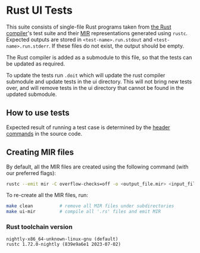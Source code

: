# Rust UI Tests

This suite consists of single-file Rust programs taken from [the Rust compiler](https://github.com/rust-lang/rust/tree/master/tests/ui)'s test suite and their [MIR](https://github.com/rust-lang/rfcs/blob/master/text/1211-mir.md) representations generated using `rustc`. Expected outputs are stored in `<test-name>.run.stdout` and `<test-name>.run.stderr`. If these files do not exist, the output should be empty.

The Rust compiler is added as a submodule to this file, so that the tests can be updated as required.

To update the tests run `.doit` which will update the rust compiler submodule and update tests in the ui directory. This will not bring new tests over, and will remove tests in the ui directory that cannot be found in the updated submodule.

## How to use tests

Expected result of running a test case is determined by the [header commands](https://rustc-dev-guide.rust-lang.org/tests/ui.html#controlling-passfail-expectations) in the source code.

## Creating MIR files

By default, all the MIR files are created using the following command (with our preferred flags):

```sh
rustc --emit mir -C overflow-checks=off -o <output_file.mir> <input_file.rs>
```

To re-create all the MIR files, run:

```sh
make clean          # remove all MIR files under subdirectories
make ui-mir         # compile all '.rs' files and emit MIR
```

### Rust toolchain version

```
nightly-x86_64-unknown-linux-gnu (default)
rustc 1.72.0-nightly (839e9a6e1 2023-07-02)
```

